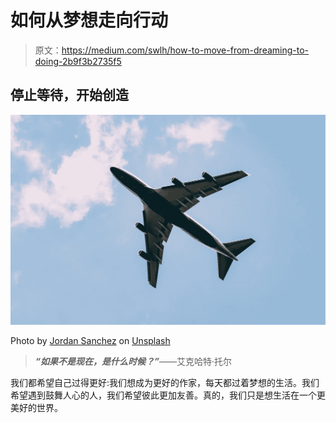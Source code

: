 # 如何从梦想走向行动

> 原文：<https://medium.com/swlh/how-to-move-from-dreaming-to-doing-2b9f3b2735f5>

## 停止等待，开始创造

![](img/b3a9cee94903dbee170891680f5066ab.png)

Photo by [Jordan Sanchez](https://unsplash.com/@jordaneil?utm_source=unsplash&utm_medium=referral&utm_content=creditCopyText) on [Unsplash](https://unsplash.com/search/photos/plane?utm_source=unsplash&utm_medium=referral&utm_content=creditCopyText)

> ***“如果不是现在，是什么时候？”***——艾克哈特·托尔

我们都希望自己过得更好:我们想成为更好的作家，每天都过着梦想的生活。我们希望遇到鼓舞人心的人，我们希望彼此更加友善。真的，我们只是想生活在一个更美好的世界。
